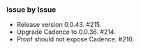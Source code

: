 ### Issue by Issue

 * Release version 0.0.43. #215.
 * Upgrade Cadence to 0.0.36. #214.
 * Proof should not expose Cadence. #210.
